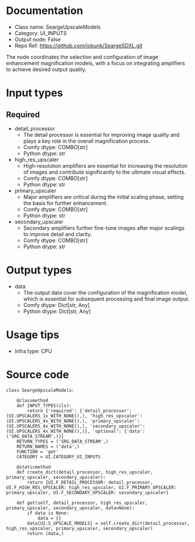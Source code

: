 # Documentation
- Class name: SeargeUpscaleModels
- Category: UI_INPUTS
- Output node: False
- Repo Ref: https://github.com/jobunk/SeargeSDXL.git

The node coordinates the selection and configuration of image enhancement magnification models, with a focus on integrating amplifiers to achieve desired output quality.

# Input types
## Required
- detail_processor
    - The detail processor is essential for improving image quality and plays a key role in the overall magnification process.
    - Comfy dtype: COMBO[str]
    - Python dtype: str
- high_res_upscaler
    - High-resolution amplifiers are essential for increasing the resolution of images and contribute significantly to the ultimate visual effects.
    - Comfy dtype: COMBO[str]
    - Python dtype: str
- primary_upscaler
    - Major amplifiers are critical during the initial scaling phase, setting the basis for further enhancement.
    - Comfy dtype: COMBO[str]
    - Python dtype: str
- secondary_upscaler
    - Secondary amplifiers further fine-tune images after major scalings to improve detail and clarity.
    - Comfy dtype: COMBO[str]
    - Python dtype: str

# Output types
- data
    - The output data cover the configuration of the magnification model, which is essential for subsequent processing and final image output.
    - Comfy dtype: Dict[str, Any]
    - Python dtype: Dict[str, Any]

# Usage tips
- Infra type: CPU

# Source code
```
class SeargeUpscaleModels:

    @classmethod
    def INPUT_TYPES(cls):
        return {'required': {'detail_processor': (UI.UPSCALERS_1x_WITH_NONE(),), 'high_res_upscaler': (UI.UPSCALERS_4x_WITH_NONE(),), 'primary_upscaler': (UI.UPSCALERS_4x_WITH_NONE(),), 'secondary_upscaler': (UI.UPSCALERS_4x_WITH_NONE(),)}, 'optional': {'data': ('SRG_DATA_STREAM',)}}
    RETURN_TYPES = ('SRG_DATA_STREAM',)
    RETURN_NAMES = ('data',)
    FUNCTION = 'get'
    CATEGORY = UI.CATEGORY_UI_INPUTS

    @staticmethod
    def create_dict(detail_processor, high_res_upscaler, primary_upscaler, secondary_upscaler):
        return {UI.F_DETAIL_PROCESSOR: detail_processor, UI.F_HIGH_RES_UPSCALER: high_res_upscaler, UI.F_PRIMARY_UPSCALER: primary_upscaler, UI.F_SECONDARY_UPSCALER: secondary_upscaler}

    def get(self, detail_processor, high_res_upscaler, primary_upscaler, secondary_upscaler, data=None):
        if data is None:
            data = {}
        data[UI.S_UPSCALE_MODELS] = self.create_dict(detail_processor, high_res_upscaler, primary_upscaler, secondary_upscaler)
        return (data,)
```